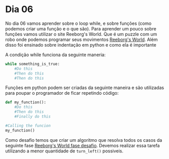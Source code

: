 # Dia 06

No dia 06 vamos aprender sobre o loop while, e sobre funções (como podemos criar uma função e o que são). Para aprender um pouco sobre funções vamos utilizar o site Reeborg's World.
Que é um puzzle com um robo onde podemos programar seus movimentos [Reeborg's World](https://reeborg.ca/reeborg.html?lang=en&mode=python&menu=worlds%2Fmenus%2Freeborg_intro_en.json&name=Alone&url=worlds%2Ftutorial_en%2Falone.json). Além disso foi ensinado sobre indentação em python e como ela é importante

A condição while funciona da seguinte maneria:
~~~python
while something_is_true:
    #Do this
    #Then do this
    #Then do this
~~~

Funções em python podem ser criadas da seguinte maneira e são utilizadas para poupar o programador de ficar repetindo código:
~~~python
def my_function():
    #Do this
    #Then do this
    #Finally do this

#Calling the funcion
my_function()
~~~

Como desafio temos que criar um algoritmo que resolva todos os casos da seguinte fase 
[Reeborg's World fase desafio](https://reeborg.ca/reeborg.html?lang=en&mode=python&menu=worlds%2Fmenus%2Freeborg_intro_en.json&name=Maze&url=worlds%2Ftutorial_en%2Fmaze1.json). Devemos realizar essa tarefa utilizando a menor quantidade de `turn_left()` possiveis.